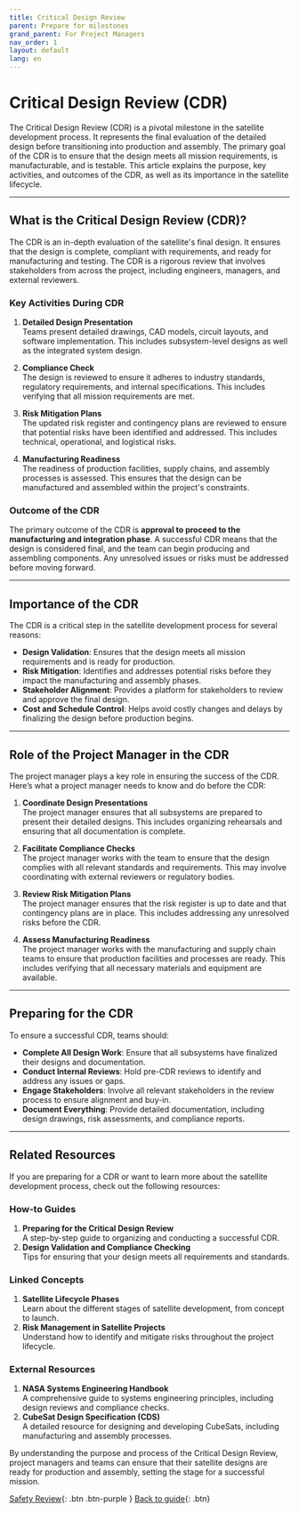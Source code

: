 ```yaml
---
title: Critical Design Review 
parent: Prepare for milestones
grand_parent: For Project Managers
nav_order: 1
layout: default
lang: en
---
```


# Critical Design Review (CDR)

The Critical Design Review (CDR) is a pivotal milestone in the satellite development process. It represents the final evaluation of the detailed design before transitioning into production and assembly. The primary goal of the CDR is to ensure that the design meets all mission requirements, is manufacturable, and is testable. This article explains the purpose, key activities, and outcomes of the CDR, as well as its importance in the satellite lifecycle.

---

## What is the Critical Design Review (CDR)?

The CDR is an in-depth evaluation of the satellite's final design. It ensures that the design is complete, compliant with requirements, and ready for manufacturing and testing. The CDR is a rigorous review that involves stakeholders from across the project, including engineers, managers, and external reviewers.

### Key Activities During CDR

1. **Detailed Design Presentation**  
   Teams present detailed drawings, CAD models, circuit layouts, and software implementation. This includes subsystem-level designs as well as the integrated system design.

2. **Compliance Check**  
   The design is reviewed to ensure it adheres to industry standards, regulatory requirements, and internal specifications. This includes verifying that all mission requirements are met.

3. **Risk Mitigation Plans**  
   The updated risk register and contingency plans are reviewed to ensure that potential risks have been identified and addressed. This includes technical, operational, and logistical risks.

4. **Manufacturing Readiness**  
   The readiness of production facilities, supply chains, and assembly processes is assessed. This ensures that the design can be manufactured and assembled within the project's constraints.

### Outcome of the CDR

The primary outcome of the CDR is **approval to proceed to the manufacturing and integration phase**. A successful CDR means that the design is considered final, and the team can begin producing and assembling components. Any unresolved issues or risks must be addressed before moving forward.

---

## Importance of the CDR

The CDR is a critical step in the satellite development process for several reasons:

- **Design Validation**: Ensures that the design meets all mission requirements and is ready for production.
- **Risk Mitigation**: Identifies and addresses potential risks before they impact the manufacturing and assembly phases.
- **Stakeholder Alignment**: Provides a platform for stakeholders to review and approve the final design.
- **Cost and Schedule Control**: Helps avoid costly changes and delays by finalizing the design before production begins.

---

## Role of the Project Manager in the CDR

The project manager plays a key role in ensuring the success of the CDR. Here’s what a project manager needs to know and do before the CDR:

1. **Coordinate Design Presentations**  
   The project manager ensures that all subsystems are prepared to present their detailed designs. This includes organizing rehearsals and ensuring that all documentation is complete.

2. **Facilitate Compliance Checks**  
   The project manager works with the team to ensure that the design complies with all relevant standards and requirements. This may involve coordinating with external reviewers or regulatory bodies.

3. **Review Risk Mitigation Plans**  
   The project manager ensures that the risk register is up to date and that contingency plans are in place. This includes addressing any unresolved risks before the CDR.

4. **Assess Manufacturing Readiness**  
   The project manager works with the manufacturing and supply chain teams to ensure that production facilities and processes are ready. This includes verifying that all necessary materials and equipment are available.

---

## Preparing for the CDR

To ensure a successful CDR, teams should:

- **Complete All Design Work**: Ensure that all subsystems have finalized their designs and documentation.
- **Conduct Internal Reviews**: Hold pre-CDR reviews to identify and address any issues or gaps.
- **Engage Stakeholders**: Involve all relevant stakeholders in the review process to ensure alignment and buy-in.
- **Document Everything**: Provide detailed documentation, including design drawings, risk assessments, and compliance reports.

---

## Related Resources

If you are preparing for a CDR or want to learn more about the satellite development process, check out the following resources:

### How-to Guides
1. **Preparing for the Critical Design Review**  
   A step-by-step guide to organizing and conducting a successful CDR.
2. **Design Validation and Compliance Checking**  
   Tips for ensuring that your design meets all requirements and standards.

### Linked Concepts
1. **Satellite Lifecycle Phases**  
   Learn about the different stages of satellite development, from concept to launch.
2. **Risk Management in Satellite Projects**  
   Understand how to identify and mitigate risks throughout the project lifecycle.

### External Resources
1. **NASA Systems Engineering Handbook**  
   A comprehensive guide to systems engineering principles, including design reviews and compliance checks.
2. **CubeSat Design Specification (CDS)**  
   A detailed resource for designing and developing CubeSats, including manufacturing and assembly processes.

By understanding the purpose and process of the Critical Design Review, project managers and teams can ensure that their satellite designs are ready for production and assembly, setting the stage for a successful mission.


[Safety Review]({{site.url}}/project-managers/pm-safety-review/){: .btn .btn-purple }
[Back to guide]({{site.url}}//pm/guide#how-to){: .btn}